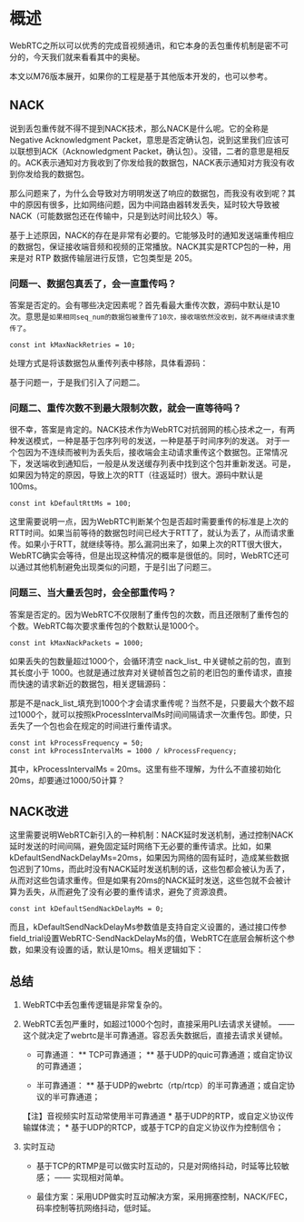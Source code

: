 # 概述

WebRTC之所以可以优秀的完成音视频通讯，和它本身的丢包重传机制是密不可分的，今天我们就来看看其中的奥秘。

本文以M76版本展开，如果你的工程是基于其他版本开发的，也可以参考。

## NACK

说到丢包重传就不得不提到NACK技术，那么NACK是什么呢。它的全称是Negative Acknowledgment Packet，意思是否定确认包，说到这里我们应该可以联想到ACK（Acknowledgment Packet，确认包）。没错，二者的意思是相反的。ACK表示通知对方我收到了你发给我的数据包，NACK表示通知对方我没有收到你发给我的数据包。

那么问题来了，为什么会导致对方明明发送了响应的数据包，而我没有收到呢？其中的原因有很多，比如网络问题，因为中间路由器转发丢失，延时较大导致被NACK（可能数据包还在传输中，只是到达时间比较久）等。

基于上述原因，NACK的存在是非常有必要的。它能够及时的通知发送端重传相应的数据包，保证接收端音频和视频的正常播放。NACK其实是RTCP包的一种，用来是对 RTP 数据传输层进行反馈，它包类型是 205。

### 问题一、数据包真丢了，会一直重传吗？
答案是否定的。会有哪些决定因素呢？首先看最大重传次数，源码中默认是10次。意思是`如果相同seq_num的数据包被重传了10次，接收端依然没收到，就不再继续请求重传了`。

```
const int kMaxNackRetries = 10;
```

处理方式是将该数据包从重传列表中移除，具体看源码：



基于问题一，于是我们引入了问题二。

### 问题二、重传次数不到最大限制次数，就会一直等待吗？

很不幸，答案是肯定的。NACK技术作为WebRTC对抗弱网的核心技术之一，有两种发送模式，一种是基于包序列号的发送，一种是基于时间序列的发送。 对于一个包因为不连续而被判为丢失后，接收端会主动请求重传这个数据包。正常情况下，发送端收到通知后，一般是从发送缓存列表中找到这个包并重新发送。可是，如果因为特定的原因，导致上次的RTT（往返延时）很大。源码中默认是100ms。

```
const int kDefaultRttMs = 100;
```

这里需要说明一点，因为WebRTC判断某个包是否超时需要重传的标准是上次的RTT时间。如果当前等待的数据包时间已经大于RTT了，就认为丢了，从而请求重传。如果小于RTT，就继续等待。那么漏洞出来了，如果上次的RTT很大很大，WebRTC确实会等待，但是出现这种情况的概率是很低的。同时，WebRTC还可以通过其他机制避免出现类似的问题，于是引出了问题三。

### 问题三、当大量丢包时，会全部重传吗？

答案是否定的。因为WebRTC不仅限制了重传包的次数，而且还限制了重传包的个数。WebRTC每次要求重传包的个数默认是1000个。
```
const int kMaxNackPackets = 1000;
```

如果丢失的包数量超过1000个，会循环清空 nack_list_ 中关键帧之前的包，直到其长度小于 1000。也就是通过放弃对关键帧首包之前的老旧包的重传请求，直接而快速的请求新近的数据包，相关逻辑源码：


那是不是nack_list_填充到1000个才会请求重传呢？当然不是，只要最大个数不超过1000个，就可以按照kProcessIntervalMs时间间隔请求一次重传包。即使，只丢失了一个包也会在规定的时间进行重传请求。

```
const int kProcessFrequency = 50; 
const int kProcessIntervalMs = 1000 / kProcessFrequency;
```

其中，kProcessIntervalMs = 20ms。这里有些不理解，为什么不直接初始化20ms，却要通过1000/50计算？

## NACK改进

这里需要说明WebRTC新引入的一种机制：NACK延时发送机制，通过控制NACK延时发送的时间间隔，避免固定延时网络下无必要的重传请求。比如，如果kDefaultSendNackDelayMs=20ms，如果因为网络的固有延时，造成某些数据包迟到了10ms，而此时没有NACK延时发送机制的话，这些包都会被认为丢了，从而对这些包请求重传。但是如果有20ms的NACK延时发送，这些包就不会被计算为丢失，从而避免了没有必要的重传请求，避免了资源浪费。
```
const int kDefaultSendNackDelayMs = 0;
```

而且，kDefaultSendNackDelayMs参数值是支持自定义设置的，通过接口传参field_trial设置WebRTC-SendNackDelayMs的值，WebRTC在底层会解析这个参数，如果没有设置的话，默认是10ms。相关逻辑如下：


## 总结
1. WebRTC中丢包重传逻辑是非常复杂的。

1. WebRTC丢包严重时，如超过1000个包时，直接采用PLI去请求关键帧。
   —— 这个就决定了webrtc是半可靠通道。容忍丢失数据后，直接去请求关键帧。

   * 可靠通道：
     ** TCP可靠通道；
     ** 基于UDP的quic可靠通道；或自定协议的可靠通道；

   * 半可靠通道：
     ** 基于UDP的webrtc（rtp/rtcp）的半可靠通道；或自定协议的半可靠通道；

    【注】音视频实时互动常使用半可靠通道
          * 基于UDP的RTP，或自定义协议传输媒体流；
          * 基于UDP的RTCP，或基于TCP的自定义协议作为控制信令；
    

1. 实时互动
   * 基于TCP的RTMP是可以做实时互动的，只是对网络抖动，时延等比较敏感；
     —— 实现相对简单。

   * 最佳方案：采用UDP做实时互动解决方案，采用拥塞控制，NACK/FEC，码率控制等抗网络抖动，低时延。